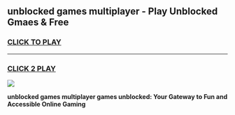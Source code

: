 
## unblocked games multiplayer - Play Unblocked Gmaes & Free
<h3>
<a href="https://news.freeplayer.one?title=unblocked_games_multiplayer&ref=16F">CLICK TO PLAY</a></h3>
<hr>

<h3>
<a href="https://news.freeplayer.one?title=unblocked_games_multiplayer&ref=16F">CLICK 2 PLAY</a>
  
</h3>

<a href="https://news.freeplayer.one?title=unblocked_games_multiplayer&ref=16F/"><img src="https://clearcache.store/games.png"></a>


**unblocked games multiplayer games unblocked: Your Gateway to Fun and Accessible Online Gaming**
